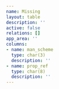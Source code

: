 ```yaml
---
name: Missing
layout: table
description: ''
active: false
relations: []
app_area: ''
columns:
- name: man_scheme
  type: char(3)
  description: ''
- name: prop_ref
  type: char(8)
  description: ''
---
```


